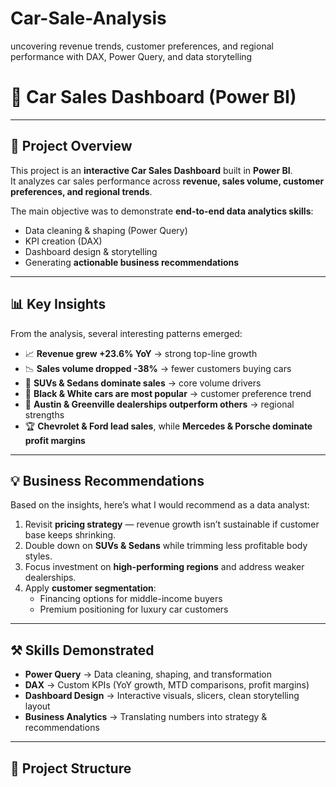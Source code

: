 # Car-Sale-Analysis
uncovering revenue trends, customer preferences, and regional performance with DAX, Power Query, and data storytelling
# 🚗 Car Sales Dashboard (Power BI)

---

## 📌 Project Overview
This project is an **interactive Car Sales Dashboard** built in **Power BI**.  
It analyzes car sales performance across **revenue, sales volume, customer preferences, and regional trends**.  

The main objective was to demonstrate **end-to-end data analytics skills**:  
- Data cleaning & shaping (Power Query)  
- KPI creation (DAX)  
- Dashboard design & storytelling  
- Generating **actionable business recommendations**  

---

## 📊 Key Insights
From the analysis, several interesting patterns emerged:  
- 📈 **Revenue grew +23.6% YoY** → strong top-line growth  
- 📉 **Sales volume dropped -38%** → fewer customers buying cars  
- 🚙 **SUVs & Sedans dominate sales** → core volume drivers  
- 🎨 **Black & White cars are most popular** → customer preference trend  
- 📍 **Austin & Greenville dealerships outperform others** → regional strengths  
- 🏆 **Chevrolet & Ford lead sales**, while **Mercedes & Porsche dominate profit margins**  

---

## 💡 Business Recommendations
Based on the insights, here’s what I would recommend as a data analyst:  
1. Revisit **pricing strategy** — revenue growth isn’t sustainable if customer base keeps shrinking.  
2. Double down on **SUVs & Sedans** while trimming less profitable body styles.  
3. Focus investment on **high-performing regions** and address weaker dealerships.  
4. Apply **customer segmentation**:  
   - Financing options for middle-income buyers  
   - Premium positioning for luxury car customers  

---

## ⚒️ Skills Demonstrated
- **Power Query** → Data cleaning, shaping, and transformation  
- **DAX** → Custom KPIs (YoY growth, MTD comparisons, profit margins)  
- **Dashboard Design** → Interactive visuals, slicers, clean storytelling layout  
- **Business Analytics** → Translating numbers into strategy & recommendations  

---

## 📂 Project Structure
